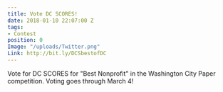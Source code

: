 ```yaml
---
title: Vote DC SCORES!
date: 2018-01-10 22:07:00 Z
tags:
- Contest
position: 0
Image: "/uploads/Twitter.png"
Link: http://bit.ly/DCSbestofDC
---
```


Vote for DC SCORES for "Best Nonprofit" in the Washington City Paper competition. Voting goes through March 4! 